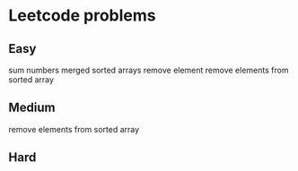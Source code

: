 # Leetcode problems
## Easy
sum numbers
merged sorted arrays
remove element
remove elements from sorted array
## Medium
remove elements from sorted array
## Hard